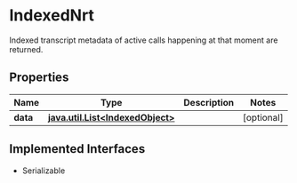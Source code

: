 

# IndexedNrt

Indexed transcript metadata of active calls happening at that moment are returned.

## Properties

Name | Type | Description | Notes
------------ | ------------- | ------------- | -------------
**data** | [**java.util.List&lt;IndexedObject&gt;**](IndexedObject.md) |  |  [optional]


## Implemented Interfaces

* Serializable


